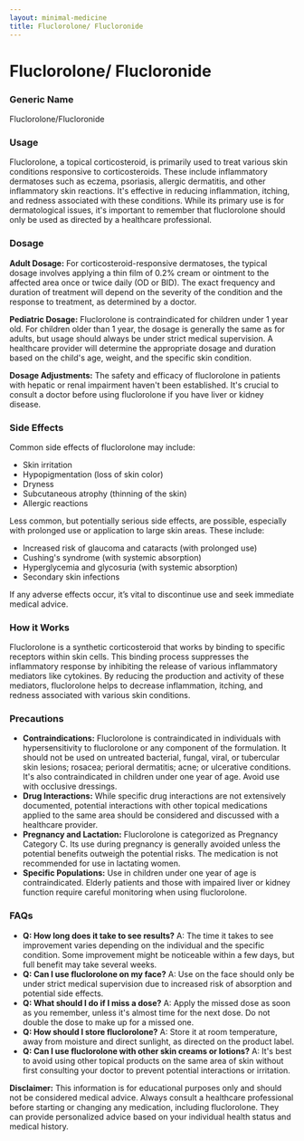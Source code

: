 ```yaml
---
layout: minimal-medicine
title: Fluclorolone/ Flucloronide
---
```


# Fluclorolone/ Flucloronide
### Generic Name
Fluclorolone/Flucloronide

### Usage
Fluclorolone, a topical corticosteroid, is primarily used to treat various skin conditions responsive to corticosteroids. These include inflammatory dermatoses such as eczema, psoriasis, allergic dermatitis, and other inflammatory skin reactions. It's effective in reducing inflammation, itching, and redness associated with these conditions.  While its primary use is for dermatological issues, it's important to remember that fluclorolone should only be used as directed by a healthcare professional.


### Dosage
**Adult Dosage:** For corticosteroid-responsive dermatoses, the typical dosage involves applying a thin film of 0.2% cream or ointment to the affected area once or twice daily (OD or BID).  The exact frequency and duration of treatment will depend on the severity of the condition and the response to treatment, as determined by a doctor.

**Pediatric Dosage:** Fluclorolone is contraindicated for children under 1 year old. For children older than 1 year, the dosage is generally the same as for adults, but usage should always be under strict medical supervision.  A healthcare provider will determine the appropriate dosage and duration based on the child's age, weight, and the specific skin condition.

**Dosage Adjustments:**  The safety and efficacy of fluclorolone in patients with hepatic or renal impairment haven't been established.  It's crucial to consult a doctor before using fluclorolone if you have liver or kidney disease.


### Side Effects
Common side effects of fluclorolone may include:

* Skin irritation
* Hypopigmentation (loss of skin color)
* Dryness
* Subcutaneous atrophy (thinning of the skin)
* Allergic reactions

Less common, but potentially serious side effects, are possible, especially with prolonged use or application to large skin areas.  These include:

* Increased risk of glaucoma and cataracts (with prolonged use)
* Cushing's syndrome (with systemic absorption)
* Hyperglycemia and glycosuria (with systemic absorption)
* Secondary skin infections

If any adverse effects occur, it’s vital to discontinue use and seek immediate medical advice.


### How it Works
Fluclorolone is a synthetic corticosteroid that works by binding to specific receptors within skin cells. This binding process suppresses the inflammatory response by inhibiting the release of various inflammatory mediators like cytokines. By reducing the production and activity of these mediators, fluclorolone helps to decrease inflammation, itching, and redness associated with various skin conditions.


### Precautions
* **Contraindications:** Fluclorolone is contraindicated in individuals with hypersensitivity to fluclorolone or any component of the formulation. It should not be used on untreated bacterial, fungal, viral, or tubercular skin lesions; rosacea; perioral dermatitis; acne; or ulcerative conditions.  It's also contraindicated in children under one year of age.  Avoid use with occlusive dressings.
* **Drug Interactions:**  While specific drug interactions are not extensively documented, potential interactions with other topical medications applied to the same area should be considered and discussed with a healthcare provider.
* **Pregnancy and Lactation:**  Fluclorolone is categorized as Pregnancy Category C.  Its use during pregnancy is generally avoided unless the potential benefits outweigh the potential risks. The medication is not recommended for use in lactating women.
* **Specific Populations:**  Use in children under one year of age is contraindicated.  Elderly patients and those with impaired liver or kidney function require careful monitoring when using fluclorolone.


### FAQs
* **Q: How long does it take to see results?** A: The time it takes to see improvement varies depending on the individual and the specific condition. Some improvement might be noticeable within a few days, but full benefit may take several weeks.
* **Q: Can I use fluclorolone on my face?** A:  Use on the face should only be under strict medical supervision due to increased risk of absorption and potential side effects.
* **Q: What should I do if I miss a dose?** A: Apply the missed dose as soon as you remember, unless it's almost time for the next dose.  Do not double the dose to make up for a missed one.
* **Q: How should I store fluclorolone?** A: Store it at room temperature, away from moisture and direct sunlight, as directed on the product label.
* **Q: Can I use fluclorolone with other skin creams or lotions?** A:  It's best to avoid using other topical products on the same area of skin without first consulting your doctor to prevent potential interactions or irritation.


**Disclaimer:** This information is for educational purposes only and should not be considered medical advice.  Always consult a healthcare professional before starting or changing any medication, including fluclorolone.  They can provide personalized advice based on your individual health status and medical history.
